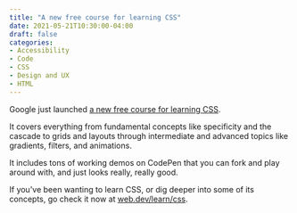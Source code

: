 ```yaml
---
title: "A new free course for learning CSS"
date: 2021-05-21T10:30:00-04:00
draft: false
categories:
- Accessibility
- Code
- CSS
- Design and UX
- HTML
---
```


Google just launched [a new free course for learning CSS](https://web.dev/learn/css/).

It covers everything from fundamental concepts like specificity and the cascade to grids and layouts through intermediate and advanced topics like gradients, filters, and animations.

It includes tons of working demos on CodePen that you can fork and play around with, and just looks really, really good.

If you've been wanting to learn CSS, or dig deeper into some of its concepts, go check it now at [web.dev/learn/css](https://web.dev/learn/css/).